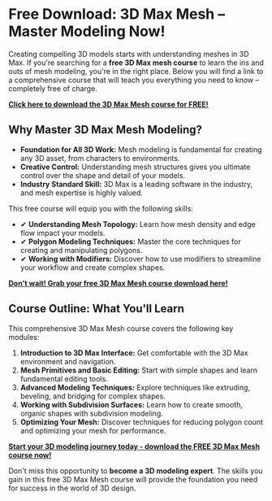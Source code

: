 # Free Download: 3D Max Mesh – Master Modeling Now!

Creating compelling 3D models starts with understanding meshes in 3D Max. If you're searching for a **free 3D Max mesh course** to learn the ins and outs of mesh modeling, you're in the right place. Below you will find a link to a comprehensive course that will teach you everything you need to know – completely free of charge.

[**Click here to download the 3D Max Mesh course for FREE!**](https://udemywork.com/3d-max-mesh)

## Why Master 3D Max Mesh Modeling?

*   **Foundation for All 3D Work:** Mesh modeling is fundamental for creating any 3D asset, from characters to environments.
*   **Creative Control:** Understanding mesh structures gives you ultimate control over the shape and detail of your models.
*   **Industry Standard Skill:** 3D Max is a leading software in the industry, and mesh expertise is highly valued.

This free course will equip you with the following skills:

*   ✔ **Understanding Mesh Topology:** Learn how mesh density and edge flow impact your models.
*   ✔ **Polygon Modeling Techniques:** Master the core techniques for creating and manipulating polygons.
*   ✔ **Working with Modifiers:** Discover how to use modifiers to streamline your workflow and create complex shapes.

[**Don't wait! Grab your free 3D Max Mesh course download here!**](https://udemywork.com/3d-max-mesh)

## Course Outline: What You'll Learn

This comprehensive 3D Max Mesh course covers the following key modules:

1.  **Introduction to 3D Max Interface:** Get comfortable with the 3D Max environment and navigation.
2.  **Mesh Primitives and Basic Editing:** Start with simple shapes and learn fundamental editing tools.
3.  **Advanced Modeling Techniques:** Explore techniques like extruding, beveling, and bridging for complex shapes.
4.  **Working with Subdivision Surfaces:** Learn how to create smooth, organic shapes with subdivision modeling.
5.  **Optimizing Your Mesh:** Discover techniques for reducing polygon count and optimizing your mesh for performance.

[**Start your 3D modeling journey today - download the FREE 3D Max Mesh course now!**](https://udemywork.com/3d-max-mesh)

Don't miss this opportunity to **become a 3D modeling expert**. The skills you gain in this free 3D Max Mesh course will provide the foundation you need for success in the world of 3D design.
